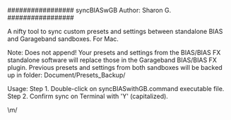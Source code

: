 #################
syncBIASwGB
Author: Sharon G.
#################

A nifty tool to sync custom presets and settings between standalone BIAS and Garageband sandboxes. For Mac.

Note: Does not append! Your presets and settings from the BIAS/BIAS FX standalone software will replace those in the Garageband BIAS/BIAS FX plugin. Previous presets and settings from both sandboxes will be backed up in folder: Document/Presets_Backup/

Usage:
Step 1. Double-click on syncBIASwithGB.command executable file.
Step 2. Confirm sync on Terminal with 'Y' (capitalized).

\m/
